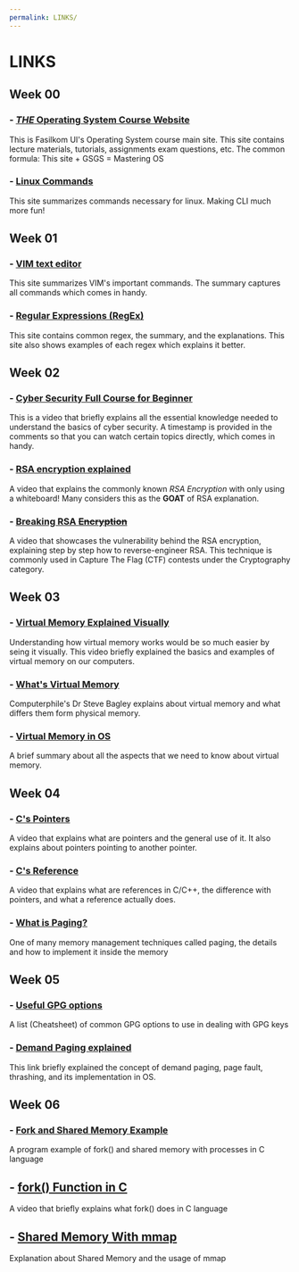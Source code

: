 ```yaml
---
permalink: LINKS/
---
```


# LINKS

## Week 00
### - [*THE* Operating System Course Website](https://os.vlsm.org)
This is Fasilkom UI's Operating System course main site. This site contains lecture materials, tutorials, assignments exam questions, etc. The common formula: This site + GSGS = Mastering OS

### - [Linux Commands](https://www.geeksforgeeks.org/linux-commands-cheat-sheet/)
This site summarizes commands necessary for linux. Making CLI much more fun!

## Week 01
### - [VIM text editor](https://vim.rtorr.com/) 
This site summarizes VIM's important commands. The summary captures all commands which comes in handy.

### - [Regular Expressions (RegEx)](https://www.datacamp.com/cheat-sheet/regular-expresso)
This site contains common regex, the summary, and the explanations. This site also shows examples of each regex which explains it better. 

## Week 02
### - [Cyber Security Full Course for Beginner](https://youtu.be/U_P23SqJaDc)
This is a video that briefly explains all the essential knowledge needed to understand the basics of cyber security. A timestamp is provided in the comments so that you can watch certain topics directly, which comes in handy.

### - [RSA encryption explained](https://youtu.be/4zahvcJ9glg?si=6uxZ-jKQcgW7DA4c)
A video that explains the commonly known *RSA Encryption* with only using a whiteboard! Many considers this as the **GOAT** of RSA explanation.

### - [Breaking RSA ~~Encryption~~](https://youtu.be/-ShwJqAalOk?si=q5-PIkx1w9r58KwG)
A video that showcases the vulnerability behind the RSA encryption, explaining step by step how to reverse-engineer RSA. This technique is commonly used in Capture The Flag (CTF) contests under the Cryptography category.

## Week 03
### - [Virtual Memory Explained Visually](https://youtu.be/A9WLYbE0p-I?si=p3EwuJaPeIMACcCt)
Understanding how virtual memory works would be so much easier by seing it visually. This video briefly explained the basics and examples of virtual memory on our computers.

### - [What's Virtual Memory](https://youtu.be/5lFnKYCZT5o?si=vDi12xQFcXBcHnPC)
Computerphile's Dr Steve Bagley explains about virtual memory and what differs them form physical memory.

### - [Virtual Memory in OS](https://www.geeksforgeeks.org/virtual-memory-in-operating-system/)
A brief summary about all the aspects that we need to know about virtual memory.

## Week 04
### - [C's Pointers](https://youtu.be/2ybLD6_2gKM?si=q_ayRTYOJvp0aq-1)
A video that explains what are pointers and the general use of it. It also explains about pointers pointing to another pointer.

### - [C's Reference](https://youtu.be/wro8Bb6JnwU?si=XHqjr40qzSqfGfiP)
A video that explains what are references in C/C++, the difference with pointers, and what a reference actually does.

### - [What is Paging?](https://youtu.be/kt4LkPFt8Zg?si=EnqBGm2fOjkIagkV)
One of many memory management techniques called paging, the details and how to implement it inside the memory

## Week 05
### - [Useful GPG options](https://irtfweb.ifa.hawaii.edu/~lockhart/gpg/)
A list (Cheatsheet) of common GPG options to use in dealing with GPG keys

### - [Demand Paging explained](https://www.javatpoint.com/os-demand-paging)
This link briefly explained the concept of demand paging, page fault, thrashing, and its implementation in OS.

## Week 06
### - [Fork and Shared Memory Example](https://www.geeksforgeeks.org/fork-memory-shared-bw-processes-created-using/)
A program example of fork() and shared memory with processes in C language

## - [fork() Function in C](https://youtu.be/cex9XrZCU14?si=vBSuADogE2id_eDb)
A video that briefly explains what fork() does in C language

## - [Shared Memory With mmap](https://youtu.be/rPV6b8BUwxM?si=pcJbVGJhgq7oD0M7)
Explanation about Shared Memory and the usage of mmap
